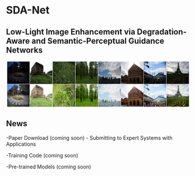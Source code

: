 # SDA-Net

## Low-Light Image Enhancement via Degradation-Aware and Semantic-Perceptual Guidance Networks

![Alt text](img/visualperformance.jpg)

## News
-Paper Download (coming soon) - Submitting to Expert Systems with Applications

-Training Code (coming soon)

-Pre-trained Models (coming soon)
